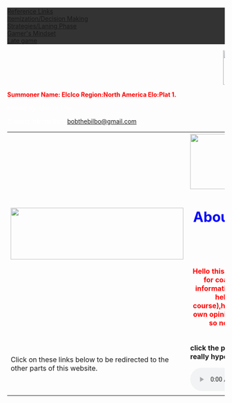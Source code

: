 <DOCTYPE html>
<html>
<Head>
<style>
div {
    border: 1px solid black;
    background-color: lightblue;
    padding-top: 50px;
    padding-right: 30px;
    padding-bottom: 50px;
    padding-left: 100px;
}
ul {
    list-style-type: none;
    margin: 0;
    padding: 0;
    overflow: hidden;
    background-color: #333;
}

li {
    float: left;
}

li a {
    display: block;
    color: white;
    text-align: center;
    padding: 14px 16px;
    text-decoration: none;
}

li a:hover {
    background-color: #111;
}
</style>

</Head>

<ul>
    <li><a href="https://melvin-tran-cs.github.io/Reference-Links/">Reference Links</a></li>
    <li><a href="https://melvin-tran-cs.github.io/Itemization/">Itemization/Decision Making</a></li>
    <li><a href="Strategies and Laning Phase.html">Strategies/Laning Phase</a></li>
    <li><a href="Gamer's Mindset.html">Gamer's Mindset</a></li>
    <li><a href="Late Game.html">Late game</a></li>
  </ul>
  

<title>LoL Coaching</title>

<body background="http://5pots.com/img/upload/SR%20Wallpaper.jpg">

<marquee behavior="scroll" direction="left"><img src="https://scontent-sea1-1.xx.fbcdn.net/v/t1.0-9/15873532_1635479153424218_2877884122929684993_n.jpg?oh=ec7eba5e576a371353a853c88d87d363&oe=58EB7B1D" width="120" height="80" alt="Natural" /></marquee>
<br>
<p style="color:red;"><b>Summoner Name: EIcIco
  Region:North America
  Elo:Plat 1.</b></p>
<table style="width:100%">
  <tr>
  <td><img src="http://s.lolstatic.com/site/ekko-comic/f4c70d670bccb225431148424fc4900fc49da818/issue/01/pages/en_US/12/12_1.jpg" width="400" height="120"></td>
    <th><img src="http://i.imgur.com/4eSpH89.gif" width="300" height="128"><h1 style="color:blue;">About me and this website:</h1>
<br>
<p style="color:red;">Hello this is a non-benefitial website for coaching on LoL.Almost all information is from me(with a bit of help
from references of course),however,it is biased with my own opinions and views of the game so not all of it will help 
you.</p>
</th> 
  
  <tr>
  <td><p>Click on these links below to be redirected to the other parts of this website.</p>
  </td>
  <td><p><b>click the play button below to get really hyped for learning :D</b></p><audio controls>
  <source src="[dBu Music] DESIRE DRIVERS.mp3" type="audio/mpeg"></audio></td> 
    <td></td>
  </tr>
  <tr>
    <td></td>
    <td></td> 
    <td></td>
  </tr>
 

 
  <footer>
  <p style="color:white;">Posted by: Melvin Tran</p>
  <p style="color:white;">Contact information: <a href="bobthebilbo@gmail.com">
   bobthebilbo@gmail.com</a>.</p>
</footer>


